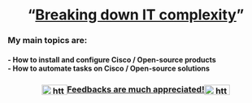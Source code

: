 <h1 align="center"><q><ins>Breaking down IT complexity</ins></q></h1>
<h3 align="center"></h3>

<h3>My main topics are:
<h4>- How to install and configure Cisco / Open-source products<br>
- How to automate tasks on Cisco / Open-source solutions</h4>
</h3>
<h3 align="center"><a href="https://linkedin.com/in/xavier-valette/" target="blank"><img align="center" src="https://raw.githubusercontent.com/rahuldkjain/github-profile-readme-generator/master/src/images/icons/Social/linked-in-alt.svg" alt="https://www.linkedin.com/in/xavier-valette/" height="20" width="50" />Feedbacks are much appreciated!<img align="center" src="https://raw.githubusercontent.com/rahuldkjain/github-profile-readme-generator/master/src/images/icons/Social/linked-in-alt.svg" alt="https://www.linkedin.com/in/xavier-valette/" height="20" width="50" /></h1>


